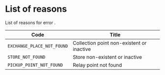 # List of reasons

List of reasons for error . 

Code | Title
---------|----------
 `EXCHANGE_PLACE_NOT_FOUND`| Collection point non-existent or inactive
 `STORE_NOT_FOUND`| Store non-existent or inactive
 `PICKUP_POINT_NOT_FOUND`| Relay point not found